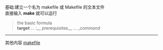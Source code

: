 基础:建立一个名为 makefile 或 Makefile 的文本文件  
直接输入 __make__ 就可以运行  

>the basic formula  
__target__ ... :__ prerequisites__ ...
   __command_
---

其他内容
[makefile](https://seisman.github.io/how-to-write-makefile/introduction.html)
